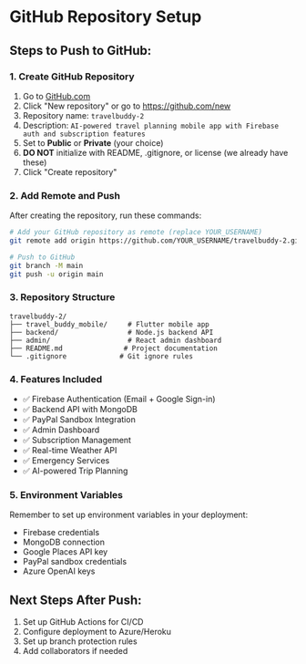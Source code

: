 # GitHub Repository Setup

## Steps to Push to GitHub:

### 1. Create GitHub Repository
1. Go to [GitHub.com](https://github.com)
2. Click "New repository" or go to https://github.com/new
3. Repository name: `travelbuddy-2`
4. Description: `AI-powered travel planning mobile app with Firebase auth and subscription features`
5. Set to **Public** or **Private** (your choice)
6. **DO NOT** initialize with README, .gitignore, or license (we already have these)
7. Click "Create repository"

### 2. Add Remote and Push
After creating the repository, run these commands:

```bash
# Add your GitHub repository as remote (replace YOUR_USERNAME)
git remote add origin https://github.com/YOUR_USERNAME/travelbuddy-2.git

# Push to GitHub
git branch -M main
git push -u origin main
```

### 3. Repository Structure
```
travelbuddy-2/
├── travel_buddy_mobile/     # Flutter mobile app
├── backend/                 # Node.js backend API
├── admin/                   # React admin dashboard
├── README.md               # Project documentation
└── .gitignore             # Git ignore rules
```

### 4. Features Included
- ✅ Firebase Authentication (Email + Google Sign-in)
- ✅ Backend API with MongoDB
- ✅ PayPal Sandbox Integration
- ✅ Admin Dashboard
- ✅ Subscription Management
- ✅ Real-time Weather API
- ✅ Emergency Services
- ✅ AI-powered Trip Planning

### 5. Environment Variables
Remember to set up environment variables in your deployment:
- Firebase credentials
- MongoDB connection
- Google Places API key
- PayPal sandbox credentials
- Azure OpenAI keys

## Next Steps After Push:
1. Set up GitHub Actions for CI/CD
2. Configure deployment to Azure/Heroku
3. Set up branch protection rules
4. Add collaborators if needed